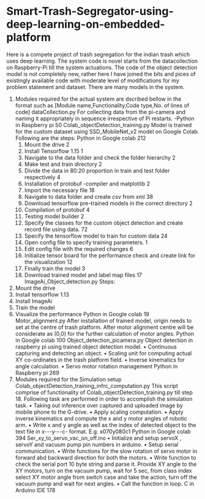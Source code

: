 # Smart-Trash-Segregator-using-deep-learning-on-embedded-platform
Here is a compete project of trash segregation for the indian trash which uses deep learning. The system code is novel starts from the datacollection on Raspberry-Pi till the system actuations. The code of the object detection model is not completely new, rather here I have joined the bits and pices of existingly available code with moderate level of modifications for my problem statement and dataset. There are many models in the system. 

1) Modules required for the actual system are dscribed bellow in the format such as [Module name,Functionality,Code type,No. of lines of code]
dataCollection.py	For collecting data from the pi-camera and naming it appropriately in sequence irrespective of Pi restarts. -Python
in Raspberry pi	50
Colab_objectDetection_training.py	Model is trained for the custom dataset using SSD_MobileNet_v2 model on Google Colab. Following are the steps:	Python
in Google colab	212
	1)	Mount the drive		2
	2)	Install Tensorflow 1.15		1
	3)	Navigate to the data folder and check the folder hierarchy 		2
	4)	Make test and train directory		2
	5)	Divide the data in 80:20 proportion in train and test folder respectively		4
	6)	Installation of protobuf -compiler and matplotlib		2
	7)	Import the necessary file		18
	8)	Navigate to data folder and create csv from xml		38
	9)	Download tensorflow pre-trained models in the correct directory		2
	10)	 Compilation of protobuf		4
	11)	 Testing model builder		2
	12)	 Specify the classes for the custom object detection and create record file using data.		72
	13)	Specify the tensorflow model to train for custom data		24
	14)	Open config file to specify training parameters.		1
	15)	Edit config file with the required changes		6
	16)	Initialize tensor board for the performance check  and create link for the visualization		12
	17)	 Finally train the model		3
	18)	 Download trained model and label map files		17
ImageAi_Object_detection.py	Steps:
1)	Mount the drive
2)	Install tensorflow 1.13
3)	Install ImageAi
4)	Train the model
5)	Visualize the performance	Python  in Google colab	19
Motor_alignment.py	After installation of trained model, origin needs to set at the centre of trash platform.
After motor alignment centre will be considerate as (0,0) for the further calculation of motor angles.	Python in Google colab	100
Object_detection_picamera.py	Object detection in raspberry pi using trained object detection model.
•	Continuous capturing and detecting an object.
•	Scaling unit for computing actual XY co-ordinates in the trash platform field.
•	Inverse kinematics for angle calculation.
•	Servo motor rotation management	Python
in Raspberry pi	269
2) Modules required for the Simulation setup
Colab_objectDetection_training_infrc_computation.py	This script comprise of functionality of Colab_objectDetection_training.py till step 18. Following task are performed in order to accomplish the simulation task.
•	Taking out inference over captured and uploaded image by mobile phone to the G-drive.
•	Apply scaling computation.
•	Apply inverse kinematics and compute the x and y motor angles of robotic arm.
•	Write x and y angle as well as the index of detected object to the text file in x---y---c- format. E.g. x070y080c1	Python in Google colab	394
Ser_xy_to_servo_vac_on_off.ino	•	Initialize and setup servoX , servoY and vacuum pump pin numbers in arduino.
•	Setup serial communication.
•	Write functions for the slow rotation of servo motor in forward abd backward direction for both the motors.
•	Write function to check the serial port 10 byte string and parse it. Provide XY angle to the XY motors, turn on the vacuum pump, wait for 5 sec, from class index select XY motor angle from switch case and take the action, turn off the vacuum pump and wait for next angles. 
•	Call the function in loop.	C in Arduino IDE	178
